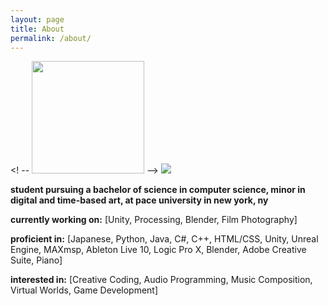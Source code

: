 ```yaml
---
layout: page
title: About
permalink: /about/
---
```

<! -- <img src="https://i.imgur.com/QnGlH7u.jpg" width="180" height="180"> -->
<img src="https://i.imgur.com/zYeYVqd.jpg">

**student pursuing a bachelor of science in computer science, minor in digital and time-based art, at pace university in new york, ny**

**currently working on:**
[Unity, 
Processing,
Blender,
Film Photography]

**proficient in:**
[Japanese,
Python,
Java,
C#,
C++,
HTML/CSS,
Unity,
Unreal Engine,
MAXmsp,
Ableton Live 10,
Logic Pro X,
Blender,
Adobe Creative Suite,
Piano]


**interested in:**
[Creative Coding,
Audio Programming,
Music Composition,
Virtual Worlds,
Game Development]
